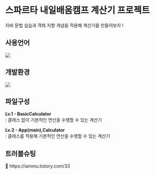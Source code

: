 # 스파르타 내일배움캠프 계산기 프로젝트
자바 문법 실습과 객체 지향 개념을 적용해 계산기를 만들어보자 !

<h2>사용언어</h2>
<img src="https://img.shields.io/badge/java-%23007396.svg?&style=for-the-badge&logo=java&logoColor=white" />

<h2>개발환경</h2>
<img src="https://img.shields.io/badge/intellij%20idea-%23000000.svg?&style=for-the-badge&logo=intellij%20idea&logoColor=white" />

<h2>파일구성</h2>
<b>Lv.1 - BasicCalculator</b> <br>
: 클래스 없이 기본적인 연산을 수행할 수 있는 계산기

<b>Lv.2 - App(main),Calculator</b> <br>
: 클래스를 적용해 기본적인 연산을 수행할 수 있는 계산기

<h2>트러블슈팅</h2>
🔗 https://iammu.tistory.com/33
